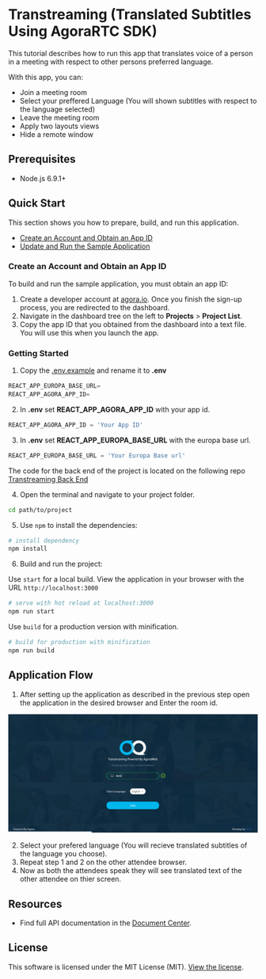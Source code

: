 
# Transtreaming (Translated Subtitles Using AgoraRTC SDK)

This tutorial describes how to run this app that translates voice of a person in a meeting with respect to other persons preferred language.

With this app, you can:

- Join a meeting room
- Select your preffered Language (You will shown subtitles with respect to the language selected)
- Leave the meeting room
- Apply two layouts views
- Hide a remote window

## Prerequisites

- Node.js 6.9.1+


## Quick Start

This section shows you how to prepare, build, and run this application.

- [Create an Account and Obtain an App ID](#create-an-account-and-obtain-an-app-id)
- [Update and Run the Sample Application](#update-and-run-the-sample-application) 


### Create an Account and Obtain an App ID
To build and run the sample application, you must obtain an app ID: 

1. Create a developer account at [agora.io](https://dashboard.agora.io/signin/). Once you finish the sign-up process, you are redirected to the dashboard.
2. Navigate in the dashboard tree on the left to **Projects** > **Project List**.
3. Copy the app ID that you obtained from the dashboard into a text file. You will use this when you launch the app.

### Getting Started
1. Copy the [.env.example](.env.example) and rename it to **.env**
```JavaScript
REACT_APP_EUROPA_BASE_URL=
REACT_APP_AGORA_APP_ID=
```

2. In **.env** set **REACT_APP_AGORA_APP_ID** with your app id.

```JavaScript
REACT_APP_AGORA_APP_ID = 'Your App ID'
```

3. In **.env** set **REACT_APP_EUROPA_BASE_URL** with the europa base url.
```JavaScript
REACT_APP_EUROPA_BASE_URL = 'Your Europa Base url'
```
The code for the back end of the project is located on the following repo  [Transtreaming Back End](https://github.com/zilehuda/transtreaming-europa)

4. Open the terminal and navigate to your project folder.
``` bash
cd path/to/project
```
5. Use `npm` to install the dependencies:

``` bash
# install dependency
npm install
```
6. Build and run the project:

Use `start` for a local build. View the application in your browser with the URL `http://localhost:3000`

```bash
# serve with hot reload at localhost:3000
npm run start
```
Use `build` for a production version with minification.

```bash
# build for production with minification
npm run build
```

## Application Flow
1. After setting up the application as described in the previous step open the application in the desired browser and Enter the room id.

![User Page][user-page]

2. Select your prefered language (You will recieve translated subtitles of the language you choose).
3. Repeat step 1 and 2 on the other attendee browser.
4. Now as both the attendees speak they will see translated text of the other attendee on thier screen.


## Resources
- Find full API documentation in the [Document Center](https://docs.agora.io/en/).


## License
This software is licensed under the MIT License (MIT). [View the license](LICENSE.md).

<!-- MARKDOWN LINKS & IMAGES -->
<!-- https://www.markdownguide.org/basic-syntax/#reference-style-links -->
[user-page]: user-page.PNG
[room]: room.png
